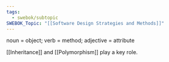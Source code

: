 ```yaml
---
tags:
  - swebok/subtopic
SWEBOK_Topic: "[[Software Design Strategies and Methods]]"
---
```

noun = object; verb = method; adjective = attribute

[[Inheritance]] and [[Polymorphism]] play a key role.